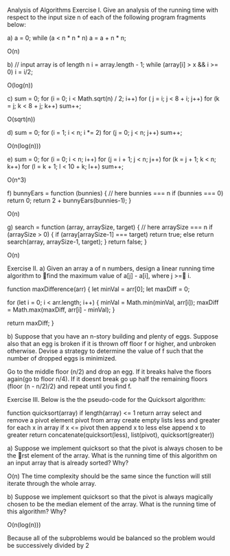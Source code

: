 Analysis of Algorithms
Exercise I. Give an analysis of the running time with respect to the input size n of each of the following program fragments below:

a)
  a = 0;
  while (a < n * n * n)
    a = a + n * n;

O(n)

b)
  // input array is of length n
  i = array.length - 1;
  while (array[i] > x && i >= 0)
    i = i/2;

O(log(n))

c)
  sum = 0;
  for (i = 0; i < Math.sqrt(n) / 2; i++)
    for ( j = i; j < 8 + i; j++)
    for (k = j; k < 8 + j; k++)
      sum++;

O(sqrt(n))

d)
  sum = 0;
  for (i = 1; i < n; i *= 2)
    for (j = 0; j < n; j++)
      sum++;

O(n(log(n)))

e)
  sum = 0;
  for (i = 0; i < n; i++)
    for (j = i + 1; j < n; j++)
      for (k = j + 1; k < n; k++)
        for (l = k + 1; l < 10 + k; l++)
          sum++;

O(n^3)

f)
  bunnyEars = function (bunnies) { // here bunnies === n
    if (bunnies === 0) return 0;
    return 2 + bunnyEars(bunnies-1);
  }

O(n)

g)
  search = function (array, arraySize, target) { // here arraySize === n
    if (arraySize > 0) {
      if (array[arraySize-1] === target) return true;
      else return search(array, arraySize-1, target);
    }
    return false;
  }

O(n)

Exercise II.
a) Given an array a of n numbers, design a linear running time algorithm to find the maximum value of a[j] - a[i], where j >= i.

function maxDifference(arr) {
  let minVal = arr[0];
  let maxDiff = 0;

  for (let i = 0; i < arr.length; i++) {
    minVal = Math.min(minVal, arr[i]);
    maxDiff = Math.max(maxDiff, arr[i] - minVal);
  }
  
  return maxDiff;
}

b) Suppose that you have an n-story building and plenty of eggs. Suppose also that an egg is broken if it is thrown off floor f or higher, and unbroken otherwise. Devise a strategy to determine the value of f such that the number of dropped eggs is minimized.

Go to the middle floor (n/2) and drop an egg. If it breaks halve the floors again(go to floor n/4). If it doesnt break go up half the remaining floors (floor (n - n/2)/2) and repeat until you find f.

Exercise III. Below is the the pseudo-code for the Quicksort algorithm:

function quicksort(array)
  if length(array) <= 1
    return array
  select and remove a pivot element pivot from array
  create empty lists less and greater
  for each x in array
    if x <= pivot then append x to less
    else append x to greater
  return concatenate(quicksort(less), list(pivot), quicksort(greater))

a)  Suppose we implement quicksort so that the pivot is always chosen to be the rst element of the array.
    What is the running time of this algorithm on an input array that is already sorted? Why?

O(n)
The time complexity should be the same since the function will still iterate through the whole array.

b)  Suppose we implement quicksort so that the pivot is always magically chosen to be the median       element of the array. What is the running time of this algorithm? Why?

O(n(log(n)))

Because all of the subproblems would be balanced so the problem would be successively divided by 2
